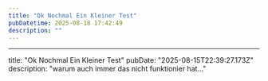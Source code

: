 ```yaml
---
title: "Ok Nochmal Ein Kleiner Test"
pubDatetime: 2025-08-18 17:42:49
description: ""
---
```

---
title: "Ok Nochmal Ein Kleiner Test"
pubDate: "2025-08-15T22:39:27.173Z"
description: "warum auch immer das nicht funktionier hat..."
